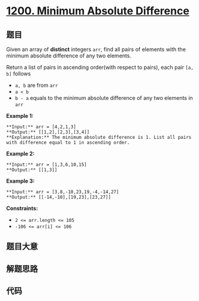 # [1200. Minimum Absolute Difference](https://leetcode.com/problems/minimum-absolute-difference)

## 题目

Given an array of **distinct** integers `arr`, find all pairs of elements with
the minimum absolute difference of any two elements.

Return a list of pairs in ascending order(with respect to pairs), each pair
`[a, b]` follows

  * `a, b` are from `arr`
  * `a < b`
  * `b - a` equals to the minimum absolute difference of any two elements in `arr`



**Example 1:**

    
    
    **Input:** arr = [4,2,1,3]
    **Output:** [[1,2],[2,3],[3,4]]
    **Explanation:** The minimum absolute difference is 1. List all pairs with difference equal to 1 in ascending order.

**Example 2:**

    
    
    **Input:** arr = [1,3,6,10,15]
    **Output:** [[1,3]]
    

**Example 3:**

    
    
    **Input:** arr = [3,8,-10,23,19,-4,-14,27]
    **Output:** [[-14,-10],[19,23],[23,27]]
    



**Constraints:**

  * `2 <= arr.length <= 105`
  * `-106 <= arr[i] <= 106`


## 题目大意

## 解题思路

## 代码

```javascript

```
